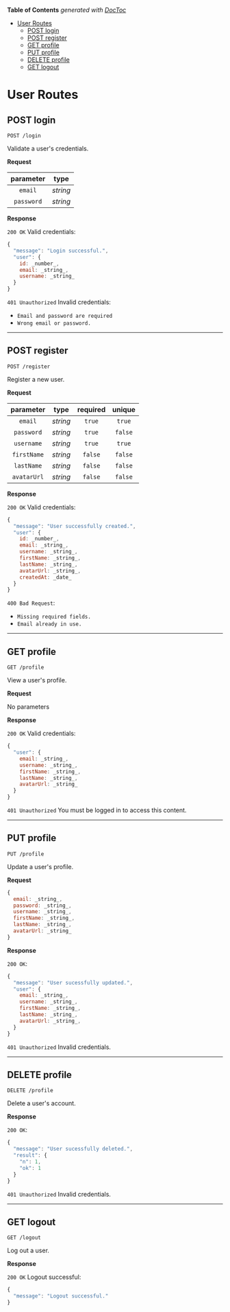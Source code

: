 <!-- START doctoc generated TOC please keep comment here to allow auto update -->
<!-- DON'T EDIT THIS SECTION, INSTEAD RE-RUN doctoc TO UPDATE -->
**Table of Contents**  *generated with [DocToc](https://github.com/thlorenz/doctoc)*

- [User Routes](#user-routes)
  - [POST login](#post-login)
  - [POST register](#post-register)
  - [GET profile](#get-profile)
  - [PUT profile](#put-profile)
  - [DELETE profile](#delete-profile)
  - [GET logout](#get-logout)

<!-- END doctoc generated TOC please keep comment here to allow auto update -->

# User Routes

## POST login

`POST /login`

Validate a user's credentials.

**Request**

| parameter   | type     |
| :---:       | :---:    |
| `email`     | _string_ |
| `password`  | _string_ |

**Response**

`200 OK` Valid credentials:

```javascript
{
  "message": "Login successful.",
  "user": {
    id: _number_,
    email: _string_,
    username: _string_
  }
}
```

`401 Unauthorized` Invalid credentials:
* `Email and password are required`
* `Wrong email or password.`
---

## POST register

`POST /register`

Register a new user.

**Request**

| parameter   | type     | required    |  unique |
| :---:       | :---:    | :---:       | :---:   |
| `email`     | _string_ | `true`      | `true`  |
| `password`  | _string_ | `true`      | `false` |
| `username`  | _string_ | `true`      | `true`  |
| `firstName` | _string_ | `false`     | `false` |
| `lastName`  | _string_ | `false`     | `false` |
| `avatarUrl` | _string_ | `false`     | `false` |

**Response**

`200 OK` Valid credentials:

```javascript
{
  "message": "User successfully created.",
  "user": {
    id: _number_,
    email: _string_,
    username: _string_,
    firstName: _string_,
    lastName: _string_,
    avatarUrl: _string_,
    createdAt: _date_
  }
}
```
`400 Bad Request`:
* `Missing required fields.`
* `Email already in use.`

---

## GET profile

`GET /profile`

View a user's profile.

**Request**

No parameters

**Response**

`200 OK` Valid credentials:

```javascript
{
  "user": {
    email: _string_,
    username: _string_,
    firstName: _string_,
    lastName: _string_,
    avatarUrl: _string_
  }
}
```
`401 Unauthorized` You must be logged in to access this content.

---

## PUT profile

`PUT /profile`

Update a user's profile.

**Request**
```javascript
{
  email: _string_,
  password: _string_,
  username: _string_,
  firstName: _string_,
  lastName: _string_,
  avatarUrl: _string_
}
```

**Response**

`200 OK`:

```javascript
{
  "message": "User sucessfully updated.",
  "user": {
    email: _string_,
    username: _string_,
    firstName: _string_,
    lastName: _string_,
    avatarUrl: _string_,
  }
}
```
`401 Unauthorized` Invalid credentials.

---

## DELETE profile

`DELETE /profile`

Delete a user's account.

**Response**

`200 OK`:

```javascript
{
  "message": "User sucessfully deleted.",
  "result": {
    "n": 1,
    "ok": 1
  }
}
```
`401 Unauthorized` Invalid credentials.

---

## GET logout

`GET /logout`

Log out a user.

**Response**

`200 OK` Logout successful:

```javascript
{
  "message": "Logout successful."
}
```
